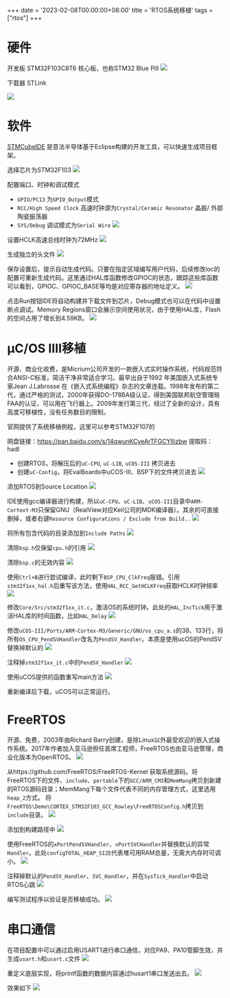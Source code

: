 +++
date = '2023-02-08T00:00:00+08:00'
title = 'RTOS系统移植'
tags = ["rtos"]
+++

# 硬件
开发板 STM32F103C8T6 核心板，也称STM32 Blue Pill
![](images/stm32f103.jpg)

下载器 STLink

![](images/stlink.jpg)

# 软件
[STMCubeIDE](https://www.st.com/en/development-tools/stm32cubeide.html) 是意法半导体基于Eclipse构建的开发工具，可以快速生成项目框架。 

选择芯片为STM32F103
![](images/cubeide_f103.jpg)


配置端口、时钟和调试模式
- `GPIO/PC13` 为`GPIO_Output`模式
- `RCC/High Speed Clock` 高速时钟源为`Crystal/Ceramic Resonator` 晶振/ 外部陶瓷振荡器
- `SYS/Debug` 调试模式为`Serial Wire`
![](images/cubeide_conf.jpg)

设置HCLK高速总线时钟为72MHz
![](images/cubeide_clock.jpg)

生成独立的头文件
![](images/cubeide_gen.jpg)

保存设置后，提示自动生成代码。只要在指定区域编写用户代码，后续修改ioc的配置可重新生成代码。这里通过HAL库函数修改GPIOC的状态，跟踪这些库函数可以看到，GPIOC、GPIOC_BASE等均是对应寄存器的地址定义。
![](images/cubeide_edit.jpg)

点击Run按钮IDE将自动构建并下载文件到芯片，Debug模式也可以在代码中设置断点调试。Memory Regions窗口会展示空间使用状况，由于使用HAL库，Flash的空间占用了增长到4.59KB。
![](images/cubeide_run.jpg)

# µC/OS IIII移植
开源、商业化收费，是Micrium公司开发的一款嵌入式实时操作系统，代码规范符合ANSI-C标准，简洁干净非常适合学习。最早出自于1992 年美国嵌入式系统专家Jean J.Labrosse 在《嵌入式系统编程》杂志的文章连载。1998年发布的第二代，通过严格的测试，2000年获得DO-178BA级认证，得到美国联邦航空管理局FAA的认证，可以用在飞行器上。2009年发行第三代，经过了全新的设计，具有高度可移植性，没有任务数目的限制。

官网提供了系统移植例程，这里可以参考STM32F107的

网盘链接：https://pan.baidu.com/s/14qwunKCyeArTFGCYIIizbw  提取码：hadl

- 创建RTOS，将解压后的`uC-CPU`, `uC-LIB`, `uCOS-III` 拷贝进去
- 创建`uC-Config`，将EvalBoards中uCOS-III、BSP下的文件拷贝进去
![](images/uc_1.jpg)

添加RTOS到Source Location
![](images/uc_2.jpg)

IDE使用gcc编译器进行构建，所以`uC-CPU`、`uC-LIB`、`uCOS-III`目录中`ARM-Cortext-M3`只保留GNU（RealView对应Keil公司的MDK编译器）。其余的可直接删掉，或者右键`Resource Configurations / Exclude from Build..`
![](images/uc_3.jpg)

将所有包含代码的目录添加到`Include Paths`
![](images/uc_4.jpg)

清除`bsp.h`仅保留`cpu.h`的引用
![](images/uc_5.jpg)

清除`bsp.c`的无效内容
![](images/uc_6.jpg)

使用`Ctrl+B`进行尝试编译，此时剩下`BSP_CPU_ClkFreq`报错。引用`stm32f1xx_hal.h`后重写该方法，使用`HAL_RCC_GetHCLKFreq`获取HCLK时钟频率
![](images/uc_7.jpg)

修改`Core/Src/stm32f1xx_it.c`，激活OS的系统时钟。此处的`HAL_IncTick`用于激活HAL库的时间函数，比如`HAL_Delay`
![](images/uc_8.jpg)

修改`uCOS-III/Ports/ARM-Cortex-M3/Generic/GNU/os_cpu_a.s`的38、133行，将所有`OS_CPU_PendSVHandler`改名为`PendSV_Handler`。本质是使用ucOS的PendSV替换掉默认的
![](images/uc_9.jpg)

注释掉`stm32f1xx_it.c`中的`PendSV_Handler`
![](images/uc_10.jpg)

使用uCOS提供的函数重写main方法
![](images/uc_11.jpg)

重新编译后下载，uCOS可以正常运行。

# FreeRTOS
开源、免费，2003年由Richard Barry创建，是除Linux以外最受欢迎的嵌入式操作系统。2017年作者加入亚马逊担任首席工程师，FreeRTOS也由亚马逊管理，商业化版本为OpenRTOS。
![](images/freertos.jpg)

从https://github.com/FreeRTOS/FreeRTOS-Kernel 获取系统源码。将FreeRTOS下的文件、`include`、`portable`下的`GCC/ARM_CM3`和`MemMang`拷贝到新建的RTOS源码目录；MemMang下每个文件代表不同的内存管理方式，这里选用`heap_2`方式。
将`FreeRTOS\Demo\CORTEX_STM32F103_GCC_Rowley\FreeRTOSConfig.h`拷贝到`include`目录。
![](images/freertos_1.jpg)

添加到构建路径中
![](images/freertos_2.jpg)

使用FreeRTOS的`xPortPendSVHandler`、`vPortSVCHandler`并替换默认的异常`Handler`。此处`configTOTAL_HEAP_SIZE`代表堆可用RAM总量，无需大内存时可调小。
![](images/freertos_3.jpg)

注释掉默认的`PendSV_Handler`、`SVC_Handler`，并在`SysTick_Handler`中启动RTOS心跳
![](images/freertos_4.jpg)

编写测试程序以验证是否移植成功。
![](images/freertos_5.jpg)

# 串口通信
在项目配置中可以通过启用USART1进行串口通信，对应PA9、PA10管脚生效，并生成`usart.h`和`usart.c`文件
![](images/serial_conf.jpg)

重定义底层实现，将printf函数的数据内容通过husart1串口发送出去。
![](images/usart1.jpg)

效果如下
![](images/serial_console.jpg)
